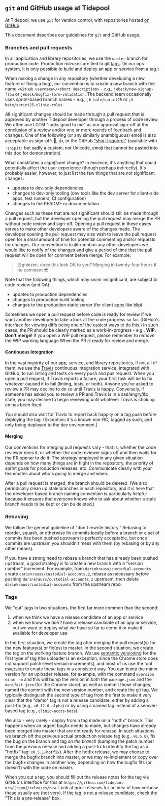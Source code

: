 ## `git` and GitHub usage at Tidepool

At Tidepool, we use `git` for version control, with repositories hosted [on GitHub](https://github.com/tidepool-org/ 'Tidepool on GitHub').

This document describes our guidelines for `git` and GitHub usage.

### Branches and pull requests

In all application and library repositories, we use the `master` branch for production code. Production _releases_ are tied to git [tags](#tags). (In our ops system, it is only possible to build and deploy an app or service from a tag.)

When making a change in any repository (whether developing a new feature or fixing a bug), our convention is to create a new branch with the name `<GitHub username>/<short description>` - e.g., `jebeck/new-signup-flow` or `jebeck/bugfix-form-validation`. The backend team occasionally uses sprint-based branch names - e.g., `jh-bate/sprint25` or `jh-bate/sprint25-clinic-roles`.

All significant changes should be made through a pull request that is approved by another Tidepool developer through a process of code review. We often use LGTM "looks good to me" as our approval sign-off at the conclusion of a review and/or one or more rounds of feedback and changes. One of the following (or any similarly unambiguous) emoji is also acceptable as sign-off: 🚢, 👍, or the GitHub ["ship it squirrel"](https://www.quora.com/GitHub/What-is-the-significance-of-the-Ship-It-squirrel 'Quora: Ship It Squirrel') (available with `:shipit:` but sadly a custom, not Unicode, emoji that cannot be pasted into this doc for demonstration).

What constitutes a *significant* change? In essence, it's anything that could potentially affect the user experience (though perhaps indirectly). It's probably easier, however, to just list the few things that are *not* significant changes:

- updates to dev-only dependencies
- changes to dev-only tooling (dev tools like the dev server for client-side apps, test runners, CI configuration)
- changes to the README or documentation

Changes such as these that are *not* significant should still be made through a pull request, but the developer opening the pull request may merge the PR without code review and sign-off. Opening a pull request in these cases serves to make other developers aware of the changes made. The developer opening the pull request may also wish to leave the pull request open for a small amount of time for potential commenting and/or requests for changes. Our convention is to @-mention any other developers we would like to notify of the changes and give a period of time that the pull request will be open for comment before merge. For example:

> @gniezen, does this look OK to you? Merging in twenty-four hours if no comment 😎

Note that the following things, which may *seem* insignificant, are subject to code review (and QA):

- updates to production dependencies
- changes to production build tooling
- changes to the production static server (for client apps like blip)

Sometimes we open a pull request before code is ready for review if we want another developer to take a look at the code progress so far. (GitHub's interface for viewing diffs being one of the easiest ways to do this.) In such cases, the PR should be clearly marked as a work-in-progress - e.g., **WIP. Don't merge!** If you open a WIP pull request, please remember to *remove* the WIP warning language When the PR *is* ready for review and merge.

#### Continuous Integration

In the vast majority of our app, service, and library repositories, if not all of them, we use the [Travis](https://travis-ci.org/ 'Travis CI') continuous integration service, integrated with GitHub, to run linting and tests on every push and pull request. When you open a pull request, if Travis reports a failure, your first task will be to fix whatever caused it to fail (linting, tests, or both). Anyone you've asked to review a PR may decline to do so until Travis is happy. Conversely, if someone has asked you to review a PR and Travis is in a sad/angry/&c state, you may decline to begin reviewing until whatever Travis is choking on has been fixed.

You should also wait for Travis to report back happily on a tag push before deploying the tag. (Exception: it's a known non-RC, tagged as such, and only being deployed to the dev environment.)

#### Merging

Our conventions for merging pull requests vary - that is, whether the code reviewer does it, or whether the code reviewer signs off and then waits for the PR opener to do it. The strategy employed in any given situation depends on how many things are in flight in the repository, the priority of sprint goals for production releases, etc. Communicate clearly with your teammates about who's going to merge and when.

After a pull request is merged, the branch should be deleted. (We also periodically clean up stale branches in each repository, and it is here that the developer-based branch naming convention is particularly helpful because it ensures that everyone knows who to ask about whether a stale branch needs to be kept or can be deleted.)

### Rebasing

We follow the general guideline of "don't rewrite history." Rebasing to reorder, squash, or otherwise fix commits locally before a branch or a set of commits has been pushed upstream is perfectly acceptable, but once commits are upstream you shouldn't mess with them (by rebasing or by any other means).

If you have a strong need to rebase a branch that has already been pushed upstream, a good strategy is to create a new branch with a "version number" increment. For example, from `darinkrauss/custodial-accounts` create `darinkrauss/custodial-accounts.2`, rebase as necessary *before* pushing `darinkrauss/custodial-accounts.2` upstream, then delete `darinkrauss/custodial-accounts` from the upstream repo.

### Tags

We "cut" tags in two situations, the first far more common than the second:

1. when we think we have a release candidate of an app or service
1. when we know we *don't* have a release candidate of an app or service, but we want to deploy what we have so far to demo it or make it available for developer use

In the first situation, we create the tag after merging the pull request(s) for the new feature(s) or fix(es) to master. In the second situation, we create the tag on the working feature branch. We use [semantic versioning](http://semver.org/ 'semver.org') for the first type of tag (the uploader is an exception, since the Chrome store does not support patch-level version increments), and most of us use the tool [mversion](https://github.com/mikaelbr/mversion 'mversion') to create these tags in a consistent way. You can bump the minor version for an uploader release, for example, with the command `mversion minor -m` and this will bump the version in *both* the `package.json` and the `manifest.json` (for the Chrome store), as well as commit those changes, named the commit with the new version number, and create the git tag. We typically distinguish the second type of tag from the first to make it very clear that the "demo" tag is not a release candidate, either by adding a post-fix (e.g., `v0.12.0-alpha`) or by using a named tag instead of a semver-based tag (e.g., `clinic-accts-beta`).

We also - very rarely - deploy from a tag made on a "hotfix" branch. This happens when an urgent bugfix needs to made, but changes have already been merged into master that are not ready for release. In such situations, we branch off the previous actual production release tag (e.g., `v0.5.0`), fix the bug on the branch and tag *on the branch* (bumping the patch number from the previous release and adding a post-fix to identify the tag as a "hotfix" tag: `v0.5.1-hotfix`). After the hotfix release, we may choose to merge the bugfix branch into master, or we may re-implement or copy over the bugfix changes in another way, depending on how the bugfix fits (or doesn't) with the code on master.

When you cut a tag, you should fill out the release notes for the tag via GitHub's interface for this at `https://github.com/tidepool-org/[repo]/releases/new`. Look at prior releases for an idea of how verbose these usually are (not very). If the tag is not a release candidate, check the "This is a pre-release" box.
